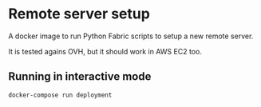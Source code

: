 # Remote server setup

A docker image to run Python Fabric scripts to setup a new remote server.

It is tested agains OVH, but it should work in AWS EC2 too.

## Running in interactive mode

```bash
docker-compose run deployment
```
